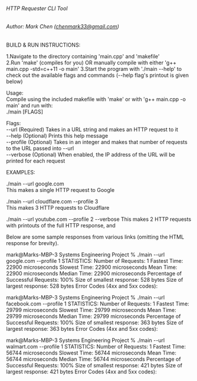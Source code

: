 ###### HTTP Requester CLI Tool 
###### Author: Mark Chen (chenmark33@gmail.com)

BUILD & RUN INSTRUCTIONS: 

1.Navigate to the directory containing 'main.cpp' and 'makefile'  
2.Run 'make' (compiles for you) OR manually compile with either 'g++ main.cpp -std=c++11 -o main'
3.Start the program with './main --help' to check out the available flags and commands (--help flag's printout is given below) 

Usage:  
Compile using the included makefile with 'make' or with 'g++ main.cpp -o main' and run with:  
./main [FLAGS]

Flags:  
--url (Required) Takes in a URL string and makes an HTTP request to it  
--help (Optional) Prints this help message  
--profile (Optional) Takes in an integer and makes that number of requests to the URL passed into --url  
--verbose (Optional) When enabled, the IP address of the URL will be printed for each request 

EXAMPLES: 

./main --url google.com  
This makes a single HTTP request to Google 

./main --url cloudflare.com --profile 3  
This makes 3 HTTP requests to Cloudflare 

./main --url youtube.com --profile 2 --verbose 
This makes 2 HTTP requests with printouts of the full HTTP response, and 

Below are some sample responses from various links (omitting the HTML response for brevity).

mark@Marks-MBP-3 Systems Engineering Project % ./main --url google.com --profile 1
STATISTICS: 
Number of Requests: 1
Fastest Time: 22900 microseconds
Slowest Time: 22900 microseconds
Mean Time: 22900 microseconds 
Median Time: 22900 microseconds
Percentage of Successful Requests: 100%
Size of smallest response: 528 bytes
Size of largest response: 528 bytes
Error Codes (4xx and 5xx codes): 

mark@Marks-MBP-3 Systems Engineering Project % ./main --url facebook.com --profile 1
STATISTICS: 
Number of Requests: 1
Fastest Time: 29799 microseconds
Slowest Time: 29799 microseconds
Mean Time: 29799 microseconds 
Median Time: 29799 microseconds
Percentage of Successful Requests: 100%
Size of smallest response: 363 bytes
Size of largest response: 363 bytes
Error Codes (4xx and 5xx codes): 

mark@Marks-MBP-3 Systems Engineering Project % ./main --url walmart.com --profile 1
STATISTICS: 
Number of Requests: 1
Fastest Time: 56744 microseconds
Slowest Time: 56744 microseconds
Mean Time: 56744 microseconds 
Median Time: 56744 microseconds
Percentage of Successful Requests: 100%
Size of smallest response: 421 bytes
Size of largest response: 421 bytes
Error Codes (4xx and 5xx codes): 
